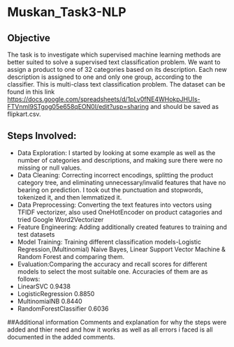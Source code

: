 # Muskan_Task3-NLP

## Objective
The task is to investigate which supervised machine learning methods are better suited to solve a supervised text classification problem.
We want to assign a product to one of 32 categories based on its description. Each new description is assigned to one and only one group, according to the classifier. This is multi-class text classification problem. The dataset can be found in this link https://docs.google.com/spreadsheets/d/1pLv0fNE4WHokpJHUIs-FTVnmI9STgog05e658qEON0I/edit?usp=sharing
and should be saved as flipkart.csv.

## Steps Involved:

* Data Exploration:
I started by looking at some example as well as the number of categories and descriptions, and making sure there were no missing or null values.
* Data Cleaning:
Correcting incorrect encodings, splitting the product category tree, and eliminating unnecessary/invalid features that have no bearing on prediction. I took out the punctuation and stopwords, tokenized it, and then lemmatized it.
* Data Preprocessing:
Converting the text features into vectors using TFIDF vectorizer, also used OneHotEncoder on product catagories and tried Google Word2Vectorizer
* Feature Engineering: 
Adding additionally created features to training and test datasets
* Model Training:
Training different classification models-Logistic Regression,(Multinomial) Naive Bayes, Linear Support Vector Machine
& Random Forest and comparing them.
* Evaluation:Comparing the accuracy and recall scores for different models to select the most suitable one. Accuracies of them are as follows:
* LinearSVC                 0.9438
* LogisticRegression        0.8850
* MultinomialNB             0.8440
* RandomForestClassifier    0.6036

##Additional information 
Comments and explanation for why the steps were added and thier need and how it works as well as all errors i faced is all documented in the added comments.

